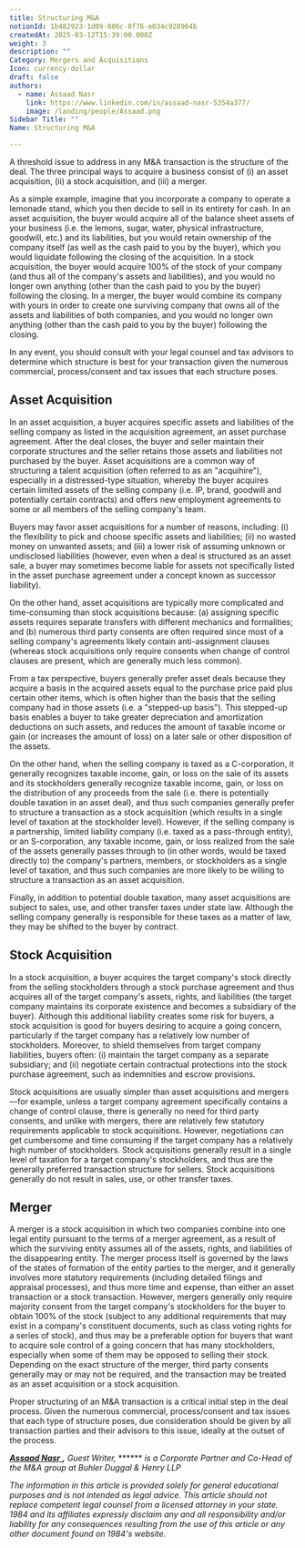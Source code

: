 ```yaml
---
title: Structuring M&A
notionId: 1b482923-1d09-806c-8f76-e034c928964b
createdAt: 2025-03-12T15:39:00.000Z
weight: 3
description: ""
Category: Mergers and Acquisitions
Icon: currency-dollar
draft: false
authors:
  - name: Assaad Nasr
    link: https://www.linkedin.com/in/assaad-nasr-5354a377/
    image: /landing/people/Assaad.png
Sidebar Title: ""
Name: Structuring M&A

---
```




A threshold issue to address in any M&A transaction is the structure of the deal. The three principal ways to acquire a business consist of (i) an asset acquisition, (ii) a stock acquisition, and (iii) a merger.

As a simple example, imagine that you incorporate a company to operate a lemonade stand, which you then decide to sell in its entirety for cash. In an asset acquisition, the buyer would acquire all of the balance sheet assets of your business (i.e. the lemons, sugar, water, physical infrastructure, goodwill, etc.) and its liabilities, but you would retain ownership of the company itself (as well as the cash paid to you by the buyer), which you would liquidate following the closing of the acquisition. In a stock acquisition, the buyer would acquire 100% of the stock of your company (and thus all of the company's assets and liabilities), and you would no longer own anything (other than the cash paid to you by the buyer) following the closing. In a merger, the buyer would combine its company with yours in order to create one surviving company that owns all of the assets and liabilities of both companies, and you would no longer own anything (other than the cash paid to you by the buyer) following the closing.

In any event, you should consult with your legal counsel and tax advisors to determine which structure is best for your transaction given the numerous commercial, process/consent and tax issues that each structure poses.

## Asset Acquisition


In an asset acquisition, a buyer acquires specific assets and liabilities of the selling company as listed in the acquisition agreement, an asset purchase agreement. After the deal closes, the buyer and seller maintain their corporate structures and the seller retains those assets and liabilities not purchased by the buyer. Asset acquisitions are a common way of structuring a talent acquisition (often referred to as an "acquihire"), especially in a distressed-type situation, whereby the buyer acquires certain limited assets of the selling company (i.e. IP, brand, goodwill and potentially certain contracts) and offers new employment agreements to some or all members of the selling company's team.

Buyers may favor asset acquisitions for a number of reasons, including: (i) the flexibility to pick and choose specific assets and liabilities; (ii) no wasted money on unwanted assets; and (iii) a lower risk of assuming unknown or undisclosed liabilities (however, even when a deal is structured as an asset sale, a buyer may sometimes become liable for assets not specifically listed in the asset purchase agreement under a concept known as successor liability). 

On the other hand, asset acquisitions are typically more complicated and time-consuming than stock acquisitions because: (a) assigning specific assets requires separate transfers with different mechanics and formalities; and (b) numerous third party consents are often required since most of a selling company's agreements likely contain anti-assignment clauses (whereas stock acquisitions only require consents when change of control clauses are present, which are generally much less common). 

From a tax perspective, buyers generally prefer asset deals because they acquire a basis in the acquired assets equal to the purchase price paid plus certain other items, which is often higher than the basis that the selling company had in those assets (i.e. a "stepped-up basis"). This stepped-up basis enables a buyer to take greater depreciation and amortization deductions on such assets, and reduces the amount of taxable income or gain (or increases the amount of loss) on a later sale or other disposition of the assets. 

On the other hand, when the selling company is taxed as a C-corporation, it generally recognizes taxable income, gain, or loss on the sale of its assets and its stockholders generally recognize taxable income, gain, or loss on the distribution of any proceeds from the sale (i.e. there is potentially double taxation in an asset deal), and thus such companies generally prefer to structure a transaction as a stock acquisition (which results in a single level of taxation at the stockholder level). However, if the selling company is a partnership, limited liability company (i.e. taxed as a pass-through entity), or an S-corporation, any taxable income, gain, or loss realized from the sale of the assets generally passes through to (in other words, would be taxed directly to) the company's partners, members, or stockholders as a single level of taxation, and thus such companies are more likely to be willing to structure a transaction as an asset acquisition. 

Finally, in addition to potential double taxation, many asset acquisitions are subject to sales, use, and other transfer taxes under state law. Although the selling company generally is responsible for these taxes as a matter of law, they may be shifted to the buyer by contract.

## Stock Acquisition


In a stock acquisition, a buyer acquires the target company's stock directly from the selling stockholders through a stock purchase agreement and thus acquires all of the target company's assets, rights, and liabilities (the target company maintains its corporate existence and becomes a subsidiary of the buyer). Although this additional liability creates some risk for buyers, a stock acquisition is good for buyers desiring to acquire a going concern, particularly if the target company has a relatively low number of stockholders. Moreover, to shield themselves from target company liabilities, buyers often: (i) maintain the target company as a separate subsidiary; and (ii) negotiate certain contractual protections into the stock purchase agreement, such as indemnities and escrow provisions. 

Stock acquisitions are usually simpler than asset acquisitions and mergers—for example, unless a target company agreement specifically contains a change of control clause, there is generally no need for third party consents, and unlike with mergers, there are relatively few statutory requirements applicable to stock acquisitions. However, negotiations can get cumbersome and time consuming if the target company has a relatively high number of stockholders. Stock acquisitions generally result in a single level of taxation for a target company's stockholders, and thus are the generally preferred transaction structure for sellers. Stock acquisitions generally do not result in sales, use, or other transfer taxes.

## Merger


A merger is a stock acquisition in which two companies combine into one legal entity pursuant to the terms of a merger agreement, as a result of which the surviving entity assumes all of the assets, rights, and liabilities of the disappearing entity. The merger process itself is governed by the laws of the states of formation of the entity parties to the merger, and it generally involves more statutory requirements (including detailed filings and appraisal processes), and thus more time and expense, than either an asset transaction or a stock transaction. However, mergers generally only require majority consent from the target company's stockholders for the buyer to obtain 100% of the stock (subject to any additional requirements that may exist in a company's constituent documents, such as class voting rights for a series of stock), and thus may be a preferable option for buyers that want to acquire sole control of a going concern that has many stockholders, especially when some of them may be opposed to selling their stock. Depending on the exact structure of the merger, third party consents generally may or may not be required, and the transaction may be treated as an asset acquisition or a stock acquisition.

Proper structuring of an M&A transaction is a critical initial step in the deal process. Given the numerous commercial, process/consent and tax issues that each type of structure poses, due consideration should be given by all transaction parties and their advisors to this issue, ideally at the outset of the process.

[ ***Assaad Nasr*** ](https://www.linkedin.com/in/assaad-nasr-5354a377/) ***,***  *Guest Writer,*  ******  *is a Corporate Partner and Co-Head of the M&A group at Buhler Duggal & Henry LLP* 

 *The information in this article is provided solely for general educational purposes and is not intended as legal advice. This article should not replace competent legal counsel from a licensed attorney in your state. 1984 and its affiliates expressly disclaim any and all responsibility and/or liability for any consequences resulting from the use of this article or any other document found on 1984's website.* 
